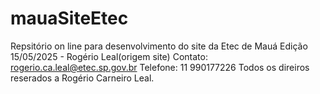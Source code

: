# mauaSiteEtec
Repsitório on line para desenvolvimento do site da Etec de Mauá
Edição 15/05/2025 - Rogério Leal(origem site)
Contato: rogerio.ca.leal@etec.sp.gov.br
Telefone: 11 990177226
Todos os direiros reserados a Rogério Carneiro Leal.
